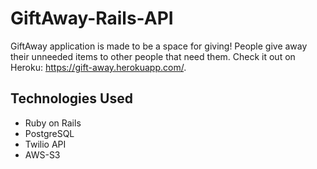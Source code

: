 # GiftAway-Rails-API

GiftAway application is made to be a space for giving! People give away
their unneeded items to other people that need them.
Check it out on Heroku: https://gift-away.herokuapp.com/.

## Technologies Used

* Ruby on Rails
* PostgreSQL
* Twilio API
* AWS-S3
